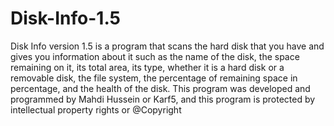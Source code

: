 # Disk-Info-1.5

Disk Info version 1.5 is a program that scans the hard disk that you have and gives you information about it such as the name of the disk, the space remaining on it, its total area, its type, whether it is a hard disk or a removable disk, the file system, the percentage of remaining space in percentage, and the health of the disk. This program was developed and programmed by Mahdi Hussein or Karf5, and this program is protected by intellectual property rights or @Copyright
